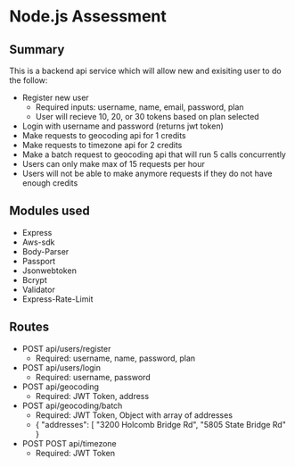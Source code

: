 # Node.js Assessment

## Summary
This is a backend api service which will allow new and exisiting user to do the follow:
* Register new user
  * Required inputs: username, name, email, password, plan
  * User will recieve 10, 20, or 30 tokens based on plan selected
* Login with username and password (returns jwt token)
* Make requests to geocoding api for 1 credits
* Make requests to timezone api for 2 credits
* Make a batch request to geocoding api that will run 5 calls concurrently
* Users can only make max of 15 requests per hour
* Users will not be able to make anymore requests if they do not have enough credits

## Modules used
* Express
* Aws-sdk
* Body-Parser
* Passport
* Jsonwebtoken
* Bcrypt
* Validator
* Express-Rate-Limit

## Routes
* POST api/users/register
  - Required: username, name, password, plan
* POST api/users/login
  - Required: username, password
* POST api/geocoding
  - Required: JWT Token, address
* POST api/geocoding/batch
  - Required: JWT Token, Object with array of addresses
  - { "addresses": [ "3200 Holcomb Bridge Rd", "5805 State Bridge Rd" }
* POST POST api/timezone
  - Required: JWT Token
